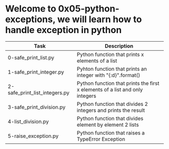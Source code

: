 # Welcome to 0x05-python-exceptions, we will learn how to handle exception in python
| Task  | Description |
| ----- | ----------- |
| 0-safe_print_list.py | Python function that prints x elements of a list |
| 1-safe_print_integer.py | Pyhton function that prints an integer with "{:d}".format() |
| 2-safe_print_list_integers.py | Python function that prints the first x elements of a list and only integers |
| 3-safe_print_division.py | Python function that divides 2 integers and prints the result |
| 4-list_division.py | Python function that divides element by element 2 lists |
| 5-raise_exception.py | Python function that raises a TypeError Exception |
